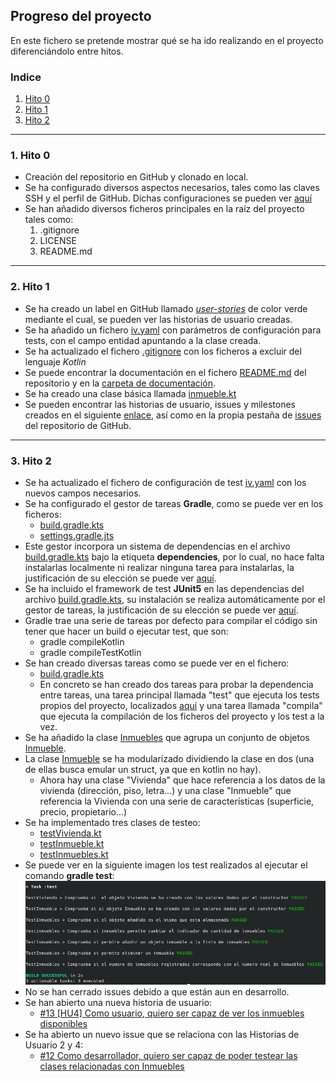 ## Progreso del proyecto

En este fichero se pretende mostrar qué se ha ido realizando en el proyecto diferenciándolo entre hitos.

### Indice

1. [Hito 0](#id0)
2. [Hito 1](#id1)
3. [Hito 2](#id2)


---
### 1. Hito 0 <a id="id0"></a>

- Creación del repositorio en GitHub y clonado en local.
- Se ha configurado diversos aspectos necesarios, tales como las claves SSH y el perfil de GitHub. Dichas configuraciones se pueden ver [aquí](config.md)
- Se han añadido diversos ficheros principales en la raíz del proyecto tales como:
    1. .gitignore
    2. LICENSE
    3. README.md

---
### 2. Hito 1 <a id="id1"></a>

- Se ha creado un label en GitHub llamado [*user-stories*](https://github.com/rauldpm/InmobilIV/labels/user-stories) de color verde mediante el cual, se pueden ver las historias de usuario creadas.
- Se ha añadido un fichero [iv.yaml](../iv.yaml) con parámetros de configuración para tests, con el campo entidad apuntando a la clase creada.
- Se ha actualizado el fichero [.gitignore](../.gitignore) con los ficheros a excluir del lenguaje *Kotlin*
- Se puede encontrar la documentación en el fichero [README.md](../README.md) del repositorio y en la [carpeta de documentación](../docs/).
- Se ha creado una clase básica llamada [inmueble.kt](../app/src/main/kotlin/InmobilIV/inmueble.kt)
- Se pueden encontrar las historias de usuario, issues y milestones creados en el siguiente [enlace](issues.md), así como en la propia pestaña de [issues](https://github.com/rauldpm/InmobilIV/issues) del repositorio de GitHub.


---
### 3. Hito 2 <a id="id2"></a>

- Se ha actualizado el fichero de configuración de test [iv.yaml](../iv.yaml) con los nuevos campos necesarios.
- Se ha configurado el gestor de tareas **Gradle**, como se puede ver en los ficheros:
  - [build.gradle.kts](../app/build.gradle.kts)
  - [settings.gradle.jts](../settings.gradle.kts)
- Este gestor incorpora un sistema de dependencias en el archivo [build.gradle.kts](../app/build.gradle.kts) bajo la etiqueta **dependencies**, por lo cual, no hace falta instalarlas localmente ni realizar ninguna tarea para instalarlas, la justificación de su elección se puede ver [aquí](./tools.md).
- Se ha incluido el framework de test **JUnit5** en las dependencias del archivo [build.gradle.kts](../app/build.gradle.kts), su instalación se realiza automáticamente por el gestor de tareas, la justificación de su elección se puede ver [aquí](./tools.md).
- Gradle trae una serie de tareas por defecto para compilar el código sin tener que hacer un build o ejecutar test, que son:
    - gradle compileKotlin
    - gradle compileTestKotlin
- Se han creado diversas tareas como se puede ver en el fichero:
  - [build.gradle.kts](../app/build.gradle.kts)
  - En concreto se han creado dos tareas para probar la dependencia entre tareas, una tarea principal llamada "test" que ejecuta los tests propios del proyecto, localizados [aquí](../app/src/test/kotlin/InmobilIV/) y una tarea llamada "compila" que ejecuta la compilación de los ficheros del proyecto y los test a la vez.
- Se ha añadido la clase [Inmuebles](../app/src/main/kotlin/InmobilIV/inmuebles.kt) que agrupa un conjunto de objetos [Inmueble](../app/src/main/kotlin/InmobilIV/inmueble.kt).
- La clase [Inmueble](../app/src/main/kotlin/InmobilIV/inmueble.kt) se ha modularizado dividiendo la clase en dos (una de ellas busca emular un struct, ya que en kotlin no hay). 
  - Ahora hay una clase "Vivienda" que hace referencia a los datos de la vivienda (dirección, piso, letra...) y una clase "Inmueble" que referencia la Vivienda con una serie de características (superficie, precio, propietario...)
- Se ha implementado tres clases de testeo:
  - [testVivienda.kt](../app/src/test/kotlin/InmobilIV/testVivienda.kt)
  - [testInmueble.kt](../app/src/test/kotlin/InmobilIV/testInmueble.kt)
  - [testInmuebles.kt](../app/src/test/kotlin/InmobilIV/testInmuebles.kt)
- Se puede ver en la siguiente imagen los test realizados al ejecutar el comando **gradle test**:
![tests_funcionando](../docs/img/test_funcionando.png)
- No se han cerrado issues debido a que están aun en desarrollo.
- Se han abierto una nueva historia de usuario:
  - [#13 [HU4] Como usuario, quiero ser capaz de ver los inmuebles disponibles](https://github.com/rauldpm/InmobilIV/issues/13)
- Se ha abierto un nuevo issue que se relaciona con las Historias de Usuario 2 y 4:
  - [#12 Como desarrollador, quiero ser capaz de poder testear las clases relacionadas con Inmuebles](https://github.com/rauldpm/InmobilIV/issues/12)


